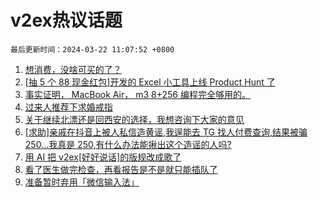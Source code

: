 # v2ex热议话题

`最后更新时间：2024-03-22 11:07:52 +0800`

1. [想消费，没啥可买的了？](https://www.v2ex.com/t/1025751)
1. [[抽 5 个 88 现金红包]开发的 Excel 小工具上线 Product Hunt 了](https://www.v2ex.com/t/1025770)
1. [事实证明， MacBook Air， m3 8+256 编程完全够用的。](https://www.v2ex.com/t/1025889)
1. [过来人推荐下求婚戒指](https://www.v2ex.com/t/1025701)
1. [关于继续北漂还是回西安的选择，我想咨询下大家的意见](https://www.v2ex.com/t/1025761)
1. [[求助]亲戚在抖音上被人私信造黄谣,我逞能去 TG 找人付费查询,结果被骗 250...我真是 250,有什么办法能揪出这个造谣的人吗?](https://www.v2ex.com/t/1025799)
1. [用 AI 把 v2ex[好好说话]的版规改成歌了](https://www.v2ex.com/t/1025708)
1. [看了医生做完检查，再看报告是不是就只能插队了](https://www.v2ex.com/t/1025783)
1. [准备暂时弃用「微信输入法」](https://www.v2ex.com/t/1025936)

